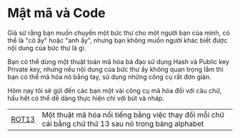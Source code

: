 # Mật mã và Code

Giả sử rằng bạn muốn chuyển một bức thư cho một người bạn của mình, có thể là "cô ấy" hoặc "anh ấy", nhưng bạn không muốn người khác biết được nội dung của bức thư là gì.

Bạn có thể dùng một thuật toán mã hóa bá đạo sử dụng Hash và Public key Private key, nhưng nếu nội dung của bức thư ấy không quan trọng lắm thì bạn có thể mã hóa nó bằng tay, sử dụng những công cụ rất đơn giản.

Hôm nay tôi sẽ gửi đến các bạn một vài công cụ mã hóa đối với câu chữ, hầu hết có thể dễ dàng thực hiện chỉ với bút và nháp.


<table>
	<tr>
		<td><a href="http://vnoi.info/contributor/cs/crypto/cipher/ROT13">ROT13</a></td>
		<td>Một thuật mã hóa nổi tiếng bằng việc thay đổi mỗi chữ cái bằng chữ thứ 13 sau nó trong bảng alphabet</td>
	</tr>
</table>
